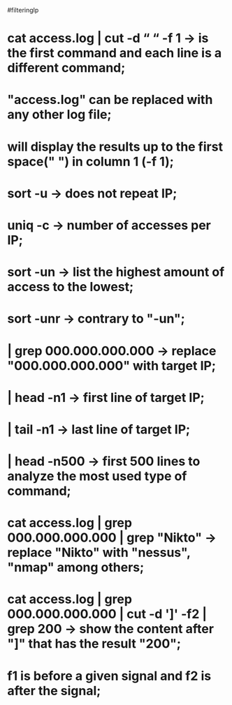 #filteringIp

# cat access.log | cut -d “ “ -f 1 -> is the first command and each line is a different command;
# "access.log" can be replaced with any other log file;
# will display the results up to the first space(" ") in column 1 (-f 1);
# sort -u -> does not repeat IP;
# uniq -c -> number of accesses per IP;
# sort -un -> list the highest amount of access to the lowest;
# sort -unr -> contrary to "-un";
# | grep 000.000.000.000 -> replace "000.000.000.000" with target IP;
# | head -n1 -> first line of target IP;
# | tail -n1 -> last line of target IP;
# | head -n500 -> first 500 lines to analyze the most used type of command;
# cat access.log | grep 000.000.000.000 | grep "Nikto" -> replace "Nikto" with "nessus", "nmap" among others;
# cat access.log | grep 000.000.000.000 | cut -d ']' -f2 | grep 200 -> show the content after "]" that has the result "200";
# f1 is before a given signal and f2 is after the signal;
